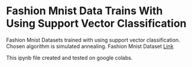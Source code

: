 # Fashion Mnist Data Trains With Using Support Vector Classification

Fashion Mnist Datasets trained with using support vector classification. Chosen algorithm is simulated annealing. 
Fashion Mnist Dataset [Link](https://www.kaggle.com/zalando-research/fashionmnist)

This ipynb file created and tested on google colabs.

